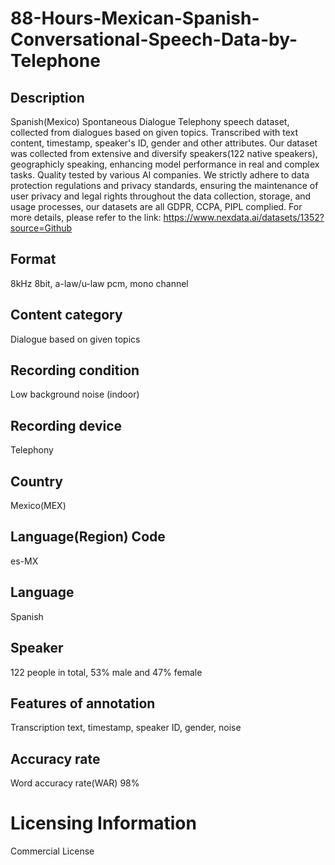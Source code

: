# 88-Hours-Mexican-Spanish-Conversational-Speech-Data-by-Telephone

## Description
Spanish(Mexico) Spontaneous Dialogue Telephony speech dataset, collected from dialogues based on given topics. Transcribed with text content, timestamp, speaker's ID, gender and other attributes. Our dataset was collected from extensive and diversify speakers(122 native speakers), geographicly speaking, enhancing model performance in real and complex tasks. Quality tested by various AI companies. We strictly adhere to data protection regulations and privacy standards, ensuring the maintenance of user privacy and legal rights throughout the data collection, storage, and usage processes, our datasets are all GDPR, CCPA, PIPL complied.
For more details, please refer to the link: https://www.nexdata.ai/datasets/1352?source=Github


## Format
8kHz 8bit, a-law/u-law pcm, mono channel
## Content category
Dialogue based on given topics
## Recording condition
Low background noise (indoor)
## Recording device
Telephony
## Country
Mexico(MEX)
## Language(Region) Code
es-MX
## Language
Spanish
## Speaker
122 people in total, 53% male and 47% female
## Features of annotation
Transcription text, timestamp, speaker ID, gender, noise
## Accuracy rate
Word accuracy rate(WAR) 98%
# Licensing Information
Commercial License

